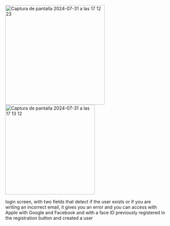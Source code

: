 <img width="311" alt="Captura de pantalla 2024-07-31 a las 17 12 23" src="https://github.com/user-attachments/assets/847c5966-e33d-4079-ab15-9696002ec002">                                <img width="280" alt="Captura de pantalla 2024-07-31 a las 17 13 12" src="https://github.com/user-attachments/assets/b91ae2f9-5b8b-44ea-ac28-5066e48a49d1">


login screen, with two fields that detect if the user exists or if you are writing an incorrect email, it gives you an error and you can access with Apple with Google and Facebook and with a face ID previously registered in the registration button and created a user
